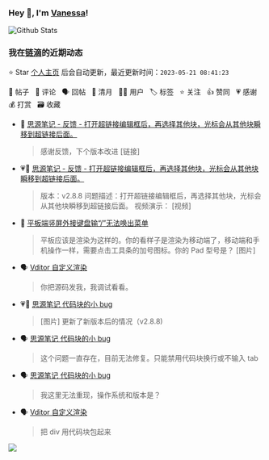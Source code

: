### Hey 👋, I'm [Vanessa](http://vanessa.b3log.org/)!

![Github Stats](https://github-readme-stats.vercel.app/api?username=Vanessa219&show_icons=true)

<!--events start -->

### 我在[链滴](https://ld246.com)的近期动态

⭐️ Star [个人主页](https://github.com/Vanessa219/Vanessa219) 后会自动更新，最近更新时间：`2023-05-21 08:41:23`

📝 帖子 &nbsp; 💬 评论 &nbsp; 🗣 回帖 &nbsp; 🌙 清月 &nbsp; 👨‍💻 用户 &nbsp; 🏷️ 标签 &nbsp; ⭐️ 关注 &nbsp; 👍 赞同 &nbsp; 💗 感谢 &nbsp; 💰 打赏 &nbsp; 🗃 收藏

* 💬 [思源笔记 - 反馈 - 打开超链接编辑框后，再选择其他块，光标会从其他块瞬移到超链接后面。](https://ld246.com/article/1684547777508/comment/1684550824814#comments)

  > 感谢反馈，下个版本改进 [链接]
* 💗📝 [思源笔记 - 反馈 - 打开超链接编辑框后，再选择其他块，光标会从其他块瞬移到超链接后面。](https://ld246.com/article/1684547777508)

  > 版本：v2.8.8 问题描述：打开超链接编辑框后，再选择其他块，光标会从其他块瞬移到超链接后面。 视频演示： [视频]
* 💬 [平板端竖屏外接键盘输“/”无法唤出菜单](https://ld246.com/article/1684415144501/comment/1684546870503#comments)

  > 平板应该是渲染为这样的。你的看样子是渲染为移动端了，移动端和手机操作一样，需要点击工具条的加号图标。你的 Pad 型号是？ [图片]
* 🗣 [Vditor 自定义渲染](https://ld246.com/article/1588412297062/comment/1684375396676#comments)

  > 你把源码发我，我调试看看。
* 💗💬 [思源笔记 代码块的小 bug](https://ld246.com/article/1684031600711/comment/1684221872293#comments)

  > [图片] 更新了新版本后的情况（v2.8.8)
* 🗣 [思源笔记 代码块的小 bug](https://ld246.com/article/1684031600711/comment/1684221872293#comments)

  > 这个问题一直存在，目前无法修复。只能禁用代码块换行或不输入 tab
* 🗣 [思源笔记 代码块的小 bug](https://ld246.com/article/1684031600711/comment/1684161087275#comments)

  > 我这里无法重现，操作系统和版本是？
* 🗣 [Vditor 自定义渲染](https://ld246.com/article/1588412297062/comment/1684157895631#comments)

  > 把 div 用代码块包起来


<!--events end -->

<a title="Hits" target="_blank" href="https://github.com/Vanessa219/Vanessa219"><img src="https://hits.b3log.org/Vanessa219/Vanessa219.svg"></a>
